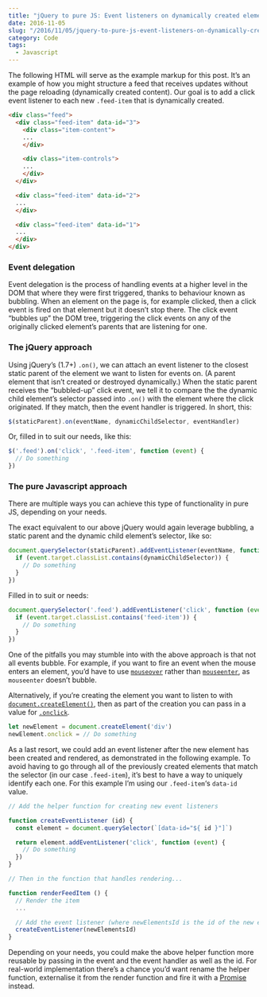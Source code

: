 ```yaml
---
title: "jQuery to pure JS: Event listeners on dynamically created elements"
date: 2016-11-05
slug: "/2016/11/05/jquery-to-pure-js-event-listeners-on-dynamically-created-elements"
category: Code
tags:
  - Javascript
---
```


The following HTML will serve as the example markup for this post. It’s an example of how you might structure a feed that receives updates without the page reloading (dynamically created content). Our goal is to add a click event listener to each new `.feed-item` that is dynamically created.

```html
<div class="feed">
  <div class="feed-item" data-id="3">
    <div class="item-content">
    ...
    </div>

    <div class="item-controls">
    ...
    </div>
  </div>

  <div class="feed-item" data-id="2">
  ...
  </div>

  <div class="feed-item" data-id="1">
  ...
  </div>
</div>
```

### Event delegation

Event delegation is the process of handling events at a higher level in the DOM that where they were first triggered, thanks to behaviour known as bubbling. When an element on the page is, for example clicked, then a click event is fired on that element but it doesn’t stop there. The click event “bubbles up” the DOM tree, triggering the click events on any of the originally clicked element’s parents that are listening for one.

### The jQuery approach

Using jQuery’s (1.7+) `.on()`, we can attach an event listener to the closest static parent of the element we want to listen for events on. (A parent element that isn’t created or destroyed dynamically.) When the static parent receives the “bubbled-up” click event, we tell it to compare the the dynamic child element’s selector passed into `.on()` with the element where the click originated. If they match, then the event handler is triggered. In short, this:

```js
$(staticParent).on(eventName, dynamicChildSelector, eventHandler)
```

Or, filled in to suit our needs, like this:

```js
$('.feed').on('click', '.feed-item', function (event) {
  // Do something
})
```

### The pure Javascript approach

There are multiple ways you can achieve this type of functionality in pure JS, depending on your needs.

The exact equivalent to our above jQuery would again leverage bubbling, a static parent and the dynamic child element’s selector, like so:

```js
document.querySelector(staticParent).addEventListener(eventName, function (event) {
  if (event.target.classList.contains(dynamicChildSelector)) {
    // Do something
  }
})
```

Filled in to suit or needs:

```js
document.querySelector('.feed').addEventListener('click', function (event) {
  if (event.target.classList.contains('feed-item')) {
    // Do something
  }
})
```

One of the pitfalls you may stumble into with the above approach is that not all events bubble. For example, if you want to fire an event when the mouse enters an element, you’d have to use [`mouseover`](https://developer.mozilla.org/en-US/docs/Web/Events/mouseover) rather than [`mouseenter`](https://developer.mozilla.org/en-US/docs/Web/Events/mouseenter), as `mouseenter` doesn’t bubble.

Alternatively, if you’re creating the element you want to listen to with [`document.createElement()`](https://developer.mozilla.org/en-US/docs/Web/API/Document/createElement), then as part of the creation you can pass in a value for [`.onclick`](https://developer.mozilla.org/en-US/docs/Web/API/GlobalEventHandlers/onclick).

```js
let newElement = document.createElement('div')
newElement.onclick = // Do something
```

As a last resort, we could add an event listener after the new element has been created and rendered, as demonstrated in the following example. To avoid having to go through all of the previously created elements that match the selector (in our case `.feed-item`), it’s best to have a way to uniquely identify each one. For this example I’m using our `.feed-item`‘s `data-id` value.

```js
// Add the helper function for creating new event listeners

function createEventListener (id) {
  const element = document.querySelector(`[data-id="${ id }"]`)

  return element.addEventListener('click', function (event) {
    // Do something
  })
}

// Then in the function that handles rendering...

function renderFeedItem () {
  // Render the item
  ...

  // Add the event listener (where newElementsId is the id of the new element)
  createEventListener(newElementsId)
}
```

Depending on your needs, you could make the above helper function more reusable by passing in the event and the event handler as well as the id. For real-world implementation there’s a chance you’d want rename the helper function, externalise it from the render function and fire it with a [Promise](https://developer.mozilla.org/en/docs/Web/JavaScript/Reference/Global_Objects/Promise) instead.

